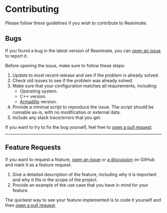 # Contributing

Please follow these guidelines if you wish to contribute to Reanimate.

## Bugs

If you found a bug in the latest version of Reanimate, you can [open an issue](https://github.com/psweens/Reanimate/issues) to report it.

Before opening the issue, make sure to follow these steps:

1. Update to most recent release and see if the problem is already solved.
2. Check old issues to see if the problem was already solved.
3. Make sure that your configuration matches all requirements, including:
    - Operating system.
    - C++ version.
    - [Armadillo](http://arma.sourceforge.net) version.
4. Provide a minimal script to reproduce the issue. The script should be runnable as-is, with no modification or external data.
5. Include any stack trace/errors that you get.

If you want to try to fix the bug yourself, feel free to [open a pull request](https://github.com/psweens/Reanimate/pulls).

---

## Feature Requests

If you want to request a feature, [open an issue](https://github.com/psweens/Reanimate/issues) or [a discussion](https://github.com/psweens/Reanimate/discussions) on GitHub and mark it as a feature request.

1. Give a detailed description of the feature, including why it is important and why it fits in the scope of the project.
2. Provide an example of the use case that you have in mind for your feature.

The quickest way to see your feature implemented is to code it yourself and then [open a pull request](https://github.com/psweens/Reanimate/pulls).
